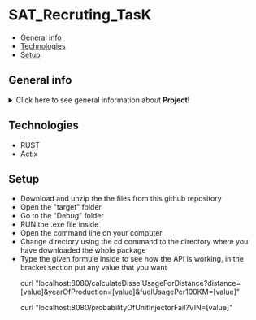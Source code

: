 # SAT_Recruting_TasK

* [General info](#general-info)
* [Technologies](#technologies)
* [Setup](#setup)


## General info
<details>
<summary>Click here to see general information about <b>Project</b>!</summary>
REST API to calculate the fuel usage and projecting the probability of the unit injector fail.
API was build with the help of the RUST framework Actix, which makes it run faster and 
</details>

## Technologies
<ul>
<li>RUST</li>
<li>Actix</li>
</ul>

## Setup
<ul>
<li>Download and unzip the the files from this github repository</li>
<li>Open the "target" folder </li>
<li>Go to the "Debug" folder</li>
<li>RUN the .exe file inside</li>
<li>Open the command line on your computer</li>
<li>Change directory using the cd command to the directory where you have downloaded the whole package</li>
<li>Type the given formule inside to see how the API is working, in the bracket section put any value that you want</li>
  
  
  curl "localhost:8080/calculateDisselUsageForDistance?distance=[value]&yearOfProduction=[value]&fuelUsagePer100KM=[value]"
  
  curl "localhost:8080/probabilityOfUnitInjectorFail?VIN=[value]"
</ul>
